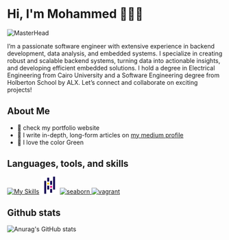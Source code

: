 # Hi, I'm Mohammed 👨‍💻👋

![MasterHead](https://www.skwigly.co.uk/wp-content/uploads/2017/02/march2017.gif)


I’m a passionate software engineer with extensive experience in backend development, data analysis, and embedded systems. I specialize in creating robust and scalable backend systems, turning data into actionable insights, and developing efficient embedded solutions. I hold a degree in Electrical Engineering from Cairo University and a Software Engineering degree from Holberton School by ALX. Let’s connect and collaborate on exciting projects!

##  About Me
- 🔭 check my portfolio website
- 📝 I write in-depth, long-form articles on [my medium profile](https://medium.com/@mohammedrefat53)
- 🌱 I love the color Green

## Languages, tools, and skills
[![My Skills](https://skillicons.dev/icons?i=c,cpp,linux,bash,git,nginx,postman,mongodb,mysql,redis,nodejs,npm,py,flask,js,ts,jest,html,css,vite,babel,bootstrap,react,redux,anaconda,matlab,autocad,arduino)](https://skillicons.dev)
<img src="https://raw.githubusercontent.com/devicons/devicon/2ae2a900d2f041da66e950e4d48052658d850630/icons/pandas/pandas-original.svg" alt="pandas" width="40" height="40"/> </a> <a href="https://www.python.org" target="_blank" rel="noreferrer"> <img src="https://seaborn.pydata.org/_images/logo-mark-lightbg.svg" alt="seaborn" width="40" height="40"/> </a> <a href="https://www.vagrantup.com/" target="_blank" rel="noreferrer"> <img src="https://www.vectorlogo.zone/logos/vagrantup/vagrantup-icon.svg" alt="vagrant" width="40" height="40"/> </a> </p>

## Github stats
![Anurag's GitHub stats](https://github-readme-stats.vercel.app/api?username=Mohammed-Refat-0&show_icons=true&theme=merko)

<!---
Mohammed-Refat-0/Mohammed-Refat-0 is a ✨ special ✨ repository because its `README.md` (this file) appears on your GitHub profile.
You can click the Preview link to take a look at your changes.
--->
